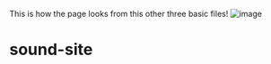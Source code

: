 This is how the page looks from this other three basic files!
![image](https://github.com/user-attachments/assets/7c1ff843-08ae-483c-a83c-9181ea8c8745)
# sound-site
